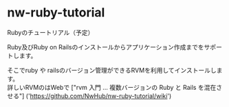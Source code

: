 nw-ruby-tutorial
================

Rubyのチュートリアル（予定）

Ruby及びRuby on Railsのインストールからアプリケーション作成までをサポートします。

  
そこでruby や railsのバージョン管理ができるRVMを利用してインストールします。  
詳しいRVMのはWebで  ["rvm 入門 … 複数バージョンの Ruby と Rails を混在させる"]
('https://github.com/NwHub/nw-ruby-tutorial/wiki')
　

　
